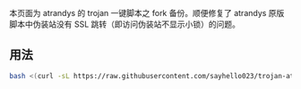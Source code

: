 本页面为 atrandys 的 trojan 一键脚本之 fork 备份。顺便修复了 atrandys 原版脚本中伪装站没有 SSL 跳转（即访问伪装站不显示小锁）的问题。
## 用法
```sh
bash <(curl -sL https://raw.githubusercontent.com/sayhello023/trojan-atrandys/master/trojan_mult.sh)
```
